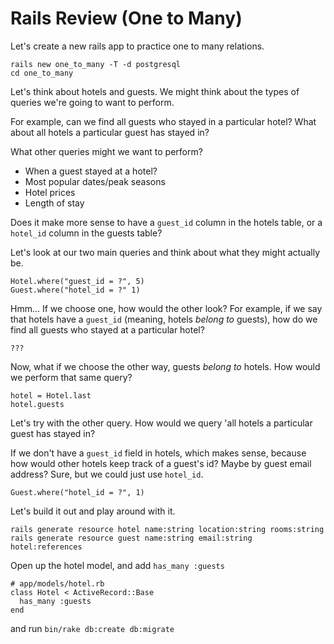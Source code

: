 # Rails Review (One to Many)
Let's create a new rails app to practice one to many relations.
```
rails new one_to_many -T -d postgresql
cd one_to_many
```  
  
Let's think about hotels and guests. We might think about the types of queries we're going to want to perform.  
  
For example, can we find all guests who stayed in a particular hotel? What about all hotels a particular guest has stayed in?  
  
What other queries might we want to perform?  
  - When a guest stayed at a hotel?
  - Most popular dates/peak seasons
  - Hotel prices
  - Length of stay

Does it make more sense to have a `guest_id` column in the hotels table, or a `hotel_id` column in the guests table?  
  
Let's look at our two main queries and think about what they might actually be.
```
Hotel.where("guest_id = ?", 5)
Guest.where("hotel_id = ?" 1)
```
Hmm... If we choose one, how would the other look? For example, if we say that hotels have a `guest_id` (meaning, hotels _belong to_ guests), how do we find all guests who stayed at a particular hotel?  
  
```
???
```
Now, what if we choose the other way, guests _belong to_ hotels. How would we perform that same query?
```
hotel = Hotel.last
hotel.guests
```
Let's try with the other query. How would we query 'all hotels a particular guest has stayed in?  
  
If we don't have a `guest_id` field in hotels, which makes sense, because how would other hotels keep track of a guest's id? Maybe by guest email address? Sure, but we could just use `hotel_id`.
```
Guest.where("hotel_id = ?", 1)
```
Let's build it out and play around with it.
```
rails generate resource hotel name:string location:string rooms:string
rails generate resource guest name:string email:string hotel:references
```
Open up the hotel model, and add `has_many :guests`
```
# app/models/hotel.rb
class Hotel < ActiveRecord::Base
  has_many :guests
end
```
and run `bin/rake db:create db:migrate`
